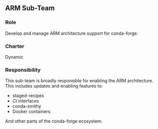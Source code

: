 ## ARM Sub-Team

### Role

Develop and manage ARM architecture support for conda-forge.

### Charter

Dynamic

### Responsibility

This sub-team is broadly responsible for enabling the ARM architecture.
This includes updates and enabling features to:

- staged-recipes
- CI interfaces
- conda-smithy
- Docker containers

And other parts of the conda-forge ecosystem.
